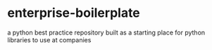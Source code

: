 # enterprise-boilerplate
a python best practice repository built as a starting place for python libraries to use at companies
